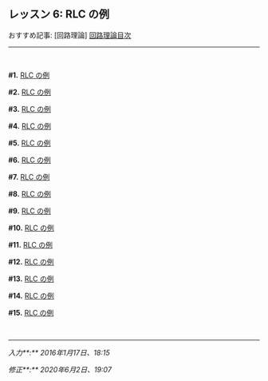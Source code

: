 ## **レッスン 6: RLC の例**

おすすめ記事: [回路理論] [回路理論目次](https://jb243.github.io/pages/10852)

---

<br>

**#1.** [RLC の例](https://jb243.github.io/pages/10015)

**#2.** [RLC の例](https://jb243.github.io/pages/10016)

**#3.** [RLC の例](https://jb243.github.io/pages/10017)

**#4.** [RLC の例](https://jb243.github.io/pages/10018)

**#5.** [RLC の例](https://jb243.github.io/pages/10020)

**#6.** [RLC の例](https://jb243.github.io/pages/10019)

**#7.** [RLC の例](https://jb243.github.io/pages/10021)

**#8.** [RLC の例](https://jb243.github.io/pages/10022)

**#9.** [RLC の例](https://jb243.github.io/pages/10025)

**#10.** [RLC の例](https://jb243.github.io/pages/10028)

**#11.** [RLC の例](https://jb243.github.io/pages/10029)

**#12.** [RLC の例](https://jb243.github.io/pages/10030)

**#13.** [RLC の例](https://jb243.github.io/pages/10031)

**#14.** [RLC の例](https://jb243.github.io/pages/10032)

**#15.** [RLC の例](https://jb243.github.io/pages/10033)

<br>

---

_入力**:** 2016年1月17日、18:15_

_修正**:** 2020年6月2日、19:07_

